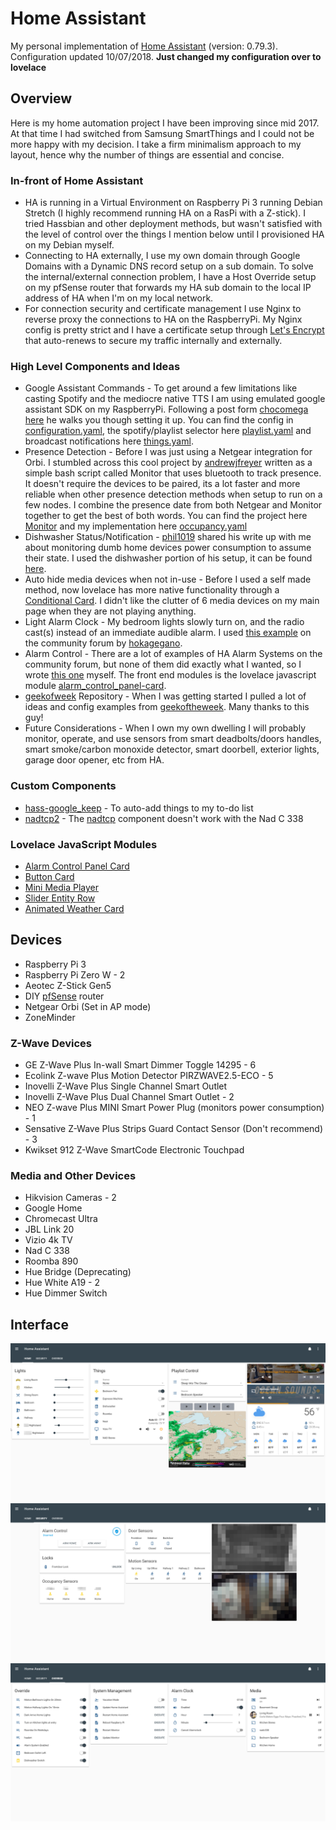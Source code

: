 # Home Assistant

My personal implementation of [Home Assistant](https://home-assistant.io) (version: 0.79.3).
Configuration updated 10/07/2018. **Just changed my configuration over to lovelace**

## Overview

Here is my home automation project I have been improving since mid 2017. At that time I had switched from Samsung SmartThings and I could not be more happy with my decision. I take a firm minimalism approach to my layout, hence why the number of things are essential and concise.

### In-front of Home Assistant

* HA is running in a Virtual Environment on Raspberry Pi 3 running Debian Stretch (I highly recommend running HA on a RasPi with a Z-stick). I tried Hassbian and other deployment methods, but wasn't satisfied with the level of control over the things I mention below until I provisioned HA on my Debian myself.
* Connecting to HA externally, I use my own domain through Google Domains with a Dynamic DNS record setup on a sub domain. To solve the internal/external connection problem, I have a Host Override setup on my pfSense router that forwards my HA sub domain to the local IP address of HA when I'm on my local network.
* For connection security and certificate management I use Nginx to reverse proxy the connections to HA on the RaspberryPi. My Nginx config is pretty strict and I have a certificate setup through [Let's Encrypt](https://letsencrypt.org/) that auto-renews to secure my traffic internally and externally.

### High Level Components and Ideas

* Google Assistant Commands - To get around a few limitations like casting Spotify and the mediocre native TTS I am using emulated google assistant SDK on my RaspberryPi. Following a post form [chocomega](https://community.home-assistant.io/u/chocomega) [here](https://community.home-assistant.io/t/community-hass-io-add-on-google-assistant-webserver-broadcast-messages-without-interrupting-music/37274/234) he walks you though setting it up. You can find the config in [configuration.yaml](configuration.yaml), the spotify/playlist selector here [playlist.yaml](packages/playlist.yaml) and broadcast notifications here [things.yaml](packages/things.yaml).
* Presence Detection - Before I was just using a Netgear integration for Orbi. I stumbled across this cool project by [andrewjfreyer](https://community.home-assistant.io/u/andrewjfreyer) written as a simple bash script called Monitor that uses bluetooth to track presence. It doesn't require the devices to be paired, its a lot faster and more reliable when other presence detection methods when setup to run on a few nodes. I combine the presence date from both Netgear and Monitor together to get the best of both words. You can find the project here [Monitor](https://community.home-assistant.io/t/monitor-reliable-multi-user-distributed-bluetooth-occupancy-presence-detection/68505) and my implementation here [occupancy.yaml](packages/occupancy.yaml)
* Dishwasher Status/Notification - [phil1019](https://www.reddit.com/user/phil1019) shared his write up with me about monitoring dumb home devices power consumption to assume their state. I used the dishwasher portion of his setup, it can be found [here](https://philhawthorne.com/making-dumb-dishwashers-and-washing-machines-smart-alerts-when-the-dishes-and-clothes-are-cleaned/).
* Auto hide media devices when not in-use - Before I used a self made method, now lovelace has more native functionality through a [Conditional Card](https://www.home-assistant.io/lovelace/conditional/). I didn't like the clutter of 6 media devices on my main page when they are not playing anything.
* Light Alarm Clock - My bedroom lights slowly turn on, and the radio cast(s) instead of an immediate audible alarm. I used [this example](https://community.home-assistant.io/t/creating-an-alarm-clock-updated/15195) on the community forum by [hokagegano](https://community.home-assistant.io/u/hokagegano).
* Alarm Control - There are a lot of examples of HA Alarm Systems on the community forum, but none of them did exactly what I wanted, so I wrote [this one](packages/security.yaml) myself. The front end modules is the lovelace javascript module [alarm_control_panel-card](https://github.com/ciotlosm/custom-lovelace/tree/master/alarm_control_panel-card).
* [geekofweek](https://github.com/geekofweek/homeassistant) Repository - When I was getting started I pulled a lot of ideas and config examples from [geekoftheweek](https://community.home-assistant.io/u/geekoftheweek). Many thanks to this guy!
* Future Considerations - When I own my own dwelling I will probably monitor, operate, and use sensors from smart deadbolts/doors handles, smart smoke/carbon monoxide detector, smart doorbell, exterior lights, garage door opener, etc from HA.

### Custom Components

* [hass-google_keep](https://github.com/aFrankLion/hass-google_keep) - To auto-add things to my to-do list
* [nadtcp2](https://gitlab.com/mindig.marton/ha-nadtcp) - The [nadtcp](https://www.home-assistant.io/components/media_player.nadtcp/) component doesn't work with the Nad C 338

### Lovelace JavaScript Modules

* [Alarm Control Panel Card](https://github.com/ciotlosm/custom-lovelace/tree/master/alarm_control_panel-card)
* [Button Card](https://github.com/kuuji/button-card)
* [Mini Media Player](https://github.com/kalkih/mini-media-player)
* [Slider Entity Row](https://github.com/thomasloven/lovelace-slider-entity-row)
* [Animated Weather Card](https://community.home-assistant.io/t/custom-animated-weather-card-for-lovelace/58338)

## Devices

* Raspberry Pi 3
* Raspberry Pi Zero W - 2
* Aeotec Z-Stick Gen5
* DIY [pfSense](https://www.pfsense.org/) router
* Netgear Orbi (Set in AP mode)
* ZoneMinder

### Z-Wave Devices

* GE Z-Wave Plus In-wall Smart Dimmer Toggle 14295 - 6
* Ecolink Z-wave Plus Motion Detector PIRZWAVE2.5-ECO - 5
* Inovelli Z-Wave Plus Single Channel Smart Outlet
* Inovelli Z-Wave Plus Dual Channel Smart Outlet - 2
* NEO Z-wave Plus MINI Smart Power Plug (monitors power consumption) - 1
* Sensative Z-Wave Plus Strips Guard Contact Sensor (Don't recommend) - 3
* Kwikset 912 Z-Wave SmartCode Electronic Touchpad

### Media and Other Devices

* Hikvision Cameras - 2
* Google Home
* Chromecast Ultra
* JBL Link 20
* Vizio 4k TV
* Nad C 338
* Roomba 890
* Hue Bridge (Deprecating)
* Hue White A19 - 2
* Hue Dimmer Switch

## Interface

![UI](images/ha_home.png)
![UI](images/ha_security.png)
![UI](images/ha_override.png)
